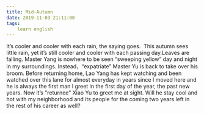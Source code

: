 ```yaml
---
title: Mid-Autumn
date: 2019-11-03 21:11:00
tags:
    learn english
---
```

It’s
cooler and cooler with each rain, the saying goes.  This autumn sees little rain, yet it’s still
cooler and cooler with each passing day.Leaves are falling. Master Yang is
nowhere to be seen “sweeping yellow” day and night in my surroundings. Instead，“expatriate” Master Yu is back to take over his broom. Before returning home, Lao
Yang has kept watching and been watched over this lane for almost everyday in years since I moved here and he is always the first man I greet in the first
day of the year, the past new years. Now it’s "returnee" Xiao Yu to greet me at sight. Will he stay cool and hot with my neighborhood and its people for the coming two years left in the rest of his career as well? 
